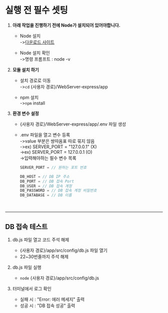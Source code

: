# **실행 전 필수 셋팅**

1. **아래 작업을 진행하기 전에 Node가 설치되어 있어야합니다.**

   - Node 설치<br>
     ->[다운로드 사이트](https://nodejs.org/ko/download/)

   - Node 설치 확인 <br>
     ->명령 프롬프트 : node -v

2. **모듈 설치 하기**

   - 설치 경로로 이동<br>
     ->`cd` {사용자 경로}/WebServer-express/app

   - npm 설치<br>
     ->`npm` install

3. **환경 변수 설정**

   - {사용자 경로}/WebServer-express/app/.env 파일 생성

   - .env 파일을 열고 변수 등록<br>
     ->value 부분은 쌍따옴표 따로 묶지 않음<br>
     ->ex) SERVER_PORT = "127.0.0.1" (X)<br>
     ->ex) SERVER_PORT = 127.0.0.1 (O)<br>
     ->입력해야하는 필수 변수 목록<br>

     ```js
     SERVER_PORT = // 원하는 포트 번호

     DB_HOST = // DB IP 주소
     DB_PORT = // DB 접속 Port
     DB_USER = // DB 접속 계정
     DB_PASSWORD = // DB 접속 계정 비밀번호
     DB_DATABASE = // DB 이름
     ```

     <br/>

---

## DB 접속 테스트

1. db.js 파일 열고 코드 주석 해제

   - {사용자 경로}/app/src/config/db.js 파일 열기
   - 22~30번줄까지 주석 해제

2. db.js 파일 실행

   - `node` {사용자 경로}/app/src/config/db.js

3. 터미널에서 로그 확인
   - 실패 시 : "Error: 에러 메세지" 출력
   - 성공 시 : "DB 접속 성공" 출력
